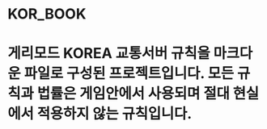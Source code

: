 # KOR_BOOK

# 게리모드 KOREA 교통서버 규칙을 마크다운 파일로 구성된 프로젝트입니다. 모든 규칙과 법률은 게임안에서 사용되며 절대 현실에서 적용하지 않는 규칙입니다.
